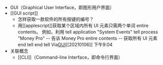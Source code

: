 -  GUI（Graphical User Interface，即图形用户界面）
- [[GUI script]]
    - 怎样获取一款软件的所有按键的编号？
    - 用[[applescript]]获取某个区域内所有 UI 元素只需两个单词 entire contents。
例如，利用
tell application "System Events"
    tell process "Money Pro" -- 告诉 Money Pro
        entire contents -- 获取所有 UI 元素
    end tell
end tell
Via[GUI](https://roamresearch.com/#/app/xinyiheng/page/7EF3Km-vB)[[20210106]] 下午9:04
- 关联概念
    - [[CLI]]（Command-line Interface，即命令行界面）
